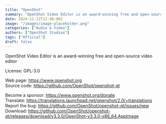 ```yaml
---
title: "OpenShot"
summary: "OpenShot Video Editor is an award-winning free and open-source video editor"
date: 2024-12-22T21:40:00Z
image: "/images/image-placeholder.png"
categories: ["Audio & Video"]
authors: ["OpenShot Studios"]
tags: ["Official"]
draft: false
---
```


OpenShot Video Editor is an award-winning free and open-source video editor

License: GPL-3.0

Web page: <https://www.openshot.org>  
Source code: <https://github.com/OpenShot/openshot-qt>

Become a sponsor: <https://www.openshot.org/donate>  
Translate: <https://translations.launchpad.net/openshot/2.0/+translations>  
Report the bug: <https://github.com/OpenShot/openshot-qt/issues/new>  
Download: <https://github.com/OpenShot/openshot-qt/releases/download/v3.3.0/OpenShot-v3.3.0-x86_64.AppImage>
